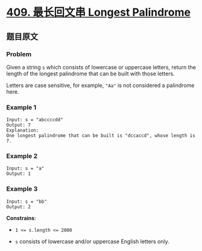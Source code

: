 # [**409. 最长回文串 Longest Palindrome**](https://leetcode.com/problems/longest-palindrome)

## 题目原文

### Problem

Given a string `s` which consists of lowercase or uppercase letters, return the length of the longest palindrome that can be built with those letters.

Letters are case sensitive, for example, `"Aa"` is not considered a palindrome here.

### Example 1

```shell
Input: s = "abccccdd"
Output: 7
Explanation:
One longest palindrome that can be built is "dccaccd", whose length is 7.
```

### Example 2

```shell
Input: s = "a"
Output: 1
```

### Example 3

```shell
Input: s = "bb"
Output: 2
```

**Constrains**:

- `1 <= s.length <= 2000`

- `s` consists of lowercase and/or uppercase English letters only.


